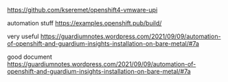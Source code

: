 https://github.com/kseremet/openshift4-vmware-upi

automation stuff
https://examples.openshift.pub/build/


very useful
https://guardiumnotes.wordpress.com/2021/09/09/automation-of-openshift-and-guardium-insights-installation-on-bare-metal/#7a


good document
https://guardiumnotes.wordpress.com/2021/09/09/automation-of-openshift-and-guardium-insights-installation-on-bare-metal/#7a
